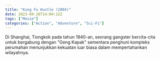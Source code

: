 ```yaml
---
title: "Kung Fu Hustle (2004)"
date: 2023-09-26T14:04:12Z
tags: ["Movie"]
categories: ["Action", "Adventure", "Sci-Fi"]
---
```


Di Shanghai, Tiongkok pada tahun 1940-an, seorang gangster bercita-cita untuk bergabung dengan "Geng Kapak" sementara penghuni kompleks perumahan menunjukkan kekuatan luar biasa dalam mempertahankan wilayahnya.

  <mux-player stream-type="on-demand"
  src="https://kp3d-my.sharepoint.com/personal/ryoo_kp3d_onmicrosoft_com/_layouts/15/download.aspx?share=EW17LfjoNC1MjCSoWg7PUbEB1yFIeCzOLwR0j1TJ3J1kCQ" metadata-video-title="Kung Fu Hustle (2004)" prefer-playback="mse" controls>
  </mux-player>
  
  
  <script src="https://cdn.jsdelivr.net/npm/@mux/mux-player"></script>
  
   <script id="xCFQ5ac00D7fqkAwzdBhU4LDzcyyjL15tBgUR02LpAXKA" type="application/ld+json">
 {
  "@context": "https://schema.org/",
  "@type": "VideoObject",
  "name": "Kung Fu Hustle (2004)",
  "contentUrl": "https://stream.mux.com/xCFQ5ac00D7fqkAwzdBhU4LDzcyyjL15tBgUR02LpAXKA.m3u8",
  "thumbnailUrl": "https://www.themoviedb.org/t/p/original/kXOvrCJVLMgXvNk9yFMqoKzcxce.jpg?width=314&fit_mode=preserve&time=25",
  "uploadDate": "2023-09-26T14:04:12Z",
}

</script>
